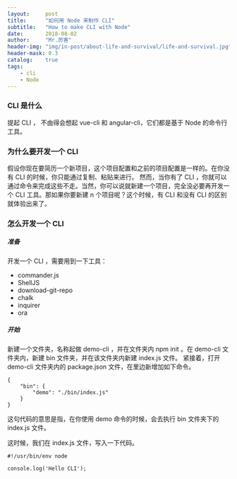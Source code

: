 ```yaml
---
layout:     post
title:      "如何用 Node 来制作 CLI"
subtitle:   "How to make CLI with Node"
date:       2018-08-02
author:     "Mr.厉害"
header-img: "img/in-post/about-life-and-survival/life-and-survival.jpg"
header-mask: 0.3
catalog:    true
tags:
    - cli
    - Node
---
```


### CLI 是什么

提起 CLI ， 不由得会想起 vue-cli 和 angular-cli，它们都是基于 Node 的命令行工具。

### 为什么要开发一个 CLI

假设你现在要简历一个新项目，这个项目配置和之前的项目配置是一样的。在你没有 CLI 的时候，你只能通过复制、粘贴来进行。
然而，当你有了 CLI ，你就可以通过命令来完成这些不走。当然，你可以说就新建一个项目，完全没必要再开发一个 CLI 工具。那如果你要新建 n 个项目呢？这个时候，有 CLI 和没有 CLI 的区别就体验出来了。

### 怎么开发一个 CLI

##### 准备

开发一个 CLI ，需要用到一下工具：

 * commander.js
 * ShellJS
 * download-git-repo
 * chalk
 * inquirer
 * ora

##### 开始

新建一个文件夹，名称起做 demo-cli ，并在文件夹内 npm init 。在 demo-cli 文件夹内，新建 bin 文件夹，并在该文件夹内新建 index.js 文件。 紧接着，打开 demo-cli 文件夹内的 package.json 文件，在里边新增加如下命令。

```
{
    "bin": {
        "demo": "./bin/index.js"
    }
}
```

这句代码的意思是指，在你使用 demo 命令的时候，会去执行 bin 文件夹下的 index.js 文件。

这时候，我们在 index.js 文件，写入一下代码。

```
#!/usr/bin/env node

console.log('Hello CLI');
```
